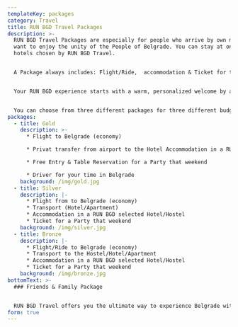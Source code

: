 ```yaml
---
templateKey: packages
category: Travel
title: RUN BGD Travel Packages
description: >-
  RUN BGD Travel Packages are especially for people who arrive by own means and
  want to enjoy the unity of the People of Belgrade. You can stay at one of the
  hotels chosen by RUN BGD Travel. 


  A Package always includes: Flight/Ride,  accommodation & Ticket for the Party that weekend. You can additionaly book tours or buy tickets for sport events, concerts or any kond of happening while you're in Belgrade. 


  Your RUN BGD experience starts with a warm, personalized welcome by a RUN BGD host.


  You can choose from three different packages for three different budgets. Gold, Silver & Bronze.
packages:
  - title: Gold
    description: >-
      * Flight to Belgrade (economy)

      * Privat transfer from airport to the Hotel Accommodation in a RUN BGD selected Hotel or Apartment

      * Free Entry & Table Reservation for a Party that weekend

      * Driver for your time in Belgrade
    background: /img/gold.jpg
  - title: Silver
    description: |-
      * Flight from to Belgrade (economy)
      * Transport (Hotel/Apartment)
      * Accommodation in a RUN BGD selected Hotel/Hostel
      * Ticket for a Party that weekend
    background: /img/silver.jpg
  - title: Bronze
    description: |-
      * Flight/Ride to Belgrade (economy)
      * Transport to the Hostel/Hotel/Apartment
      * Accommodation in a RUN BGD selected Hotel/Hostel
      * Ticket for a Party that weekend
    background: /img/bronze.jpg
bottomText: >-
  ### Friends & Family Package


  RUN BGD Travel offers you the ultimate way to experience Belgrade with a group of friends. You will have your own private accommodation with 6 to 12 friends. A RUN BGD host will welcome you the day you arrive and a shuttle will make sure you and your friends will get to your accommodation and back.
form: true
---
```

